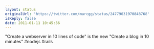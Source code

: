 ```yaml
---
layout: status
originalUrl: 'https://twitter.com/marcgg/status/24779031970848768'
isReply: false
date: 2011-01-11 10:45:56
---
```


"Create a webserver in 10 lines of code" is the new "Create a blog in 10 minutes" #nodejs #rails
